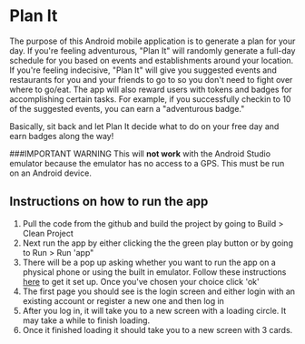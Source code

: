 # Plan It

The purpose of this Android mobile application is to generate a plan for your day. If you're
feeling adventurous, "Plan It" will randomly generate a full-day schedule for you
based on events and establishments around your location. If you're feeling indecisive,
"Plan It" will give you suggested events and restaurants for you and your friends to
go to so you don't need to fight over where to go/eat. The app will also reward
users with tokens and badges for accomplishing certain tasks. For example, if you
successfully checkin to 10 of the suggested events, you can earn a "adventurous
badge."

Basically, sit back and let Plan It decide what to do on your free day and earn badges along the way!

###IMPORTANT WARNING
This will **not work** with the Android Studio emulator because the emulator has no access to a GPS. This must be run on an Android device.

## Instructions on how to run the app
1. Pull the code from the github and build the project by going to Build > Clean Project
2. Next run the app by either clicking the the green play button or by going to Run > Run 'app"
3. There will be a pop up asking whether you want to run the app on a physical phone or using the built in emulator. Follow these instructions [here](http://developer.android.com/training/basics/firstapp/running-app.html) to get it set up. Once you've chosen your choice click 'ok'
4. The first page you should see is the login screen and either login with an existing account or register a new one and then log in
5. After you log in, it will take you to a new screen with a loading circle. It may take a while to finish loading.
6. Once it finished loading it should take you to a new screen with 3 cards.
